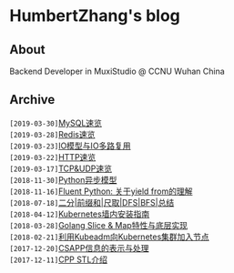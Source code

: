 # HumbertZhang's blog

## About
Backend Developer in MuxiStudio @ CCNU Wuhan China

## Archive
`[2019-03-30]`[MySQL速览](https://github.com/Humbertzhang/blog/blob/master/posts/MySQL%E9%80%9F%E8%A7%88.md) <br>
`[2019-03-28]`[Redis速览](https://github.com/Humbertzhang/blog/blob/master/posts/Redis%E9%80%9F%E8%A7%88.md) <br>
`[2019-03-23]`[IO模型与IO多路复用](https://github.com/Humbertzhang/blog/blob/master/posts/IO%E6%A8%A1%E5%9E%8B%E4%B8%8EIO%E5%A4%9A%E8%B7%AF%E5%A4%8D%E7%94%A8.md) <br>
`[2019-03-22]`[HTTP速览](https://github.com/Humbertzhang/blog/blob/master/posts/HTTP%E9%80%9F%E8%A7%88.md) <br>
`[2019-03-17]`[TCP&UDP速览](https://github.com/Humbertzhang/blog/blob/master/posts/TCPUDP%E9%80%9F%E8%A7%88.md) <br>
`[2018-11-30]`[Python异步模型](https://github.com/Humbertzhang/blog/blob/master/posts/Python%E5%BC%82%E6%AD%A5%E6%A8%A1%E5%9E%8B.md)  <br>
`[2018-11-16]`[Fluent Python: 关于yield from的理解](https://github.com/Humbertzhang/blog/blob/master/posts/Fluent%20Python:%20%E5%85%B3%E4%BA%8EYield%20From%E7%9A%84%E7%90%86%E8%A7%A3.md) <br>
`[2018-07-18]`[二分|前缀和|尺取|DFS|BFS|总结](https://github.com/Humbertzhang/blog/blob/master/posts/%E4%BA%8C%E5%88%86%7C%E5%89%8D%E7%BC%80%E5%92%8C%7C%E5%B0%BA%E5%8F%96%7CDFS%7CBFS%7C%E6%80%BB%E7%BB%93.md) <br>
`[2018-04-12]`[Kubernetes墙内安装指南](https://github.com/Humbertzhang/blog/blob/master/posts/Kubernetes%E5%A2%99%E5%86%85%E5%AE%89%E8%A3%85.md) <br>
`[2018-03-28]`[Golang Slice & Map特性与底层实现](https://github.com/Humbertzhang/blog/blob/master/posts/Go%E8%AF%AD%E8%A8%80Slice%E4%B8%8EMap%E7%89%B9%E6%80%A7%E4%B8%8E%E5%BA%95%E5%B1%82%E5%AE%9E%E7%8E%B0.md) <br>
`[2018-02-21]`[利用Kubeadm向Kubernetes集群加入节点](https://humbertzhang.github.io/2018/02/21/%E5%88%A9%E7%94%A8Kubeadm%E5%90%91Kubernetes%E9%9B%86%E7%BE%A4%E5%8A%A0%E5%85%A5%E8%8A%82%E7%82%B9/) <br>
`[2017-12-20]`[CSAPP信息的表示与处理](https://humbertzhang.github.io/2017/12/20/CSAPP%E4%BF%A1%E6%81%AF%E7%9A%84%E8%A1%A8%E7%A4%BA%E4%B8%8E%E5%A4%84%E7%90%86/)<br>
`[2017-12-11]`[CPP STL介绍](https://humbertzhang.github.io/2017/12/11/CPP%E5%AE%B9%E5%99%A8/) <br>
